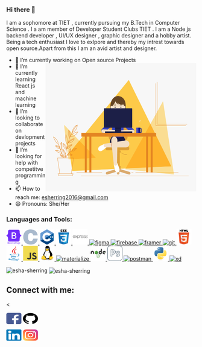 ### Hi there 👋

<!--
**Esha-Sherring/Esha-sherring** is a ✨ _special_ ✨ repository because its `README.md` (this file) appears on your GitHub profile.
-->

I am a sophomore at TIET , currently pursuing my B.Tech in Computer Science . I a am member of Developer Student Clubs TIET . I am a Node js  backend developer , UI/UX designer , graphic designer and a hobby artist.
Being a tech enthusiast I love to exlpore and thereby my intrest towards open source.Apart from this I am an avid artist and designer.



























- 🔭 I’m currently working on Open source Projects <img src="0_K2WLMTExLyida7OR.gif" alt="alt text" width="400 rem" height="340 rem" align="right">
- 🌱 I’m currently learning React js and machine learning
- 👯 I’m looking to collaborate on devlopment projects
- 🤔 I’m looking for help with competitve programming
- 📫 How to reach me: esherring2016@gmail.com
- 😄 Pronouns: She/Her<br>
<p>





</p>

<h3 align="left">Languages and Tools:</h3>
<p align="left"> <a href="https://getbootstrap.com" target="_blank"> <img src="https://raw.githubusercontent.com/devicons/devicon/master/icons/bootstrap/bootstrap-plain-wordmark.svg" alt="bootstrap" width="40" height="40"/> </a> <a href="https://www.cprogramming.com/" target="_blank"> <img src="https://raw.githubusercontent.com/devicons/devicon/master/icons/c/c-original.svg" alt="c" width="40" height="40"/> </a> <a href="https://www.w3schools.com/cpp/" target="_blank"> <img src="https://raw.githubusercontent.com/devicons/devicon/master/icons/cplusplus/cplusplus-original.svg" alt="cplusplus" width="40" height="40"/> </a> <a href="https://www.w3schools.com/css/" target="_blank"> <img src="https://raw.githubusercontent.com/devicons/devicon/master/icons/css3/css3-original-wordmark.svg" alt="css3" width="40" height="40"/> </a> <a href="https://expressjs.com" target="_blank"> <img src="https://raw.githubusercontent.com/devicons/devicon/master/icons/express/express-original-wordmark.svg" alt="express" width="40" height="40"/> </a> <a href="https://www.figma.com/" target="_blank"> <img src="https://www.vectorlogo.zone/logos/figma/figma-icon.svg" alt="figma" width="40" height="40"/> </a> <a href="https://firebase.google.com/" target="_blank"> <img src="https://www.vectorlogo.zone/logos/firebase/firebase-icon.svg" alt="firebase" width="40" height="40"/> </a> <a href="https://www.framer.com/" target="_blank"> <img src="https://www.vectorlogo.zone/logos/framer/framer-icon.svg" alt="framer" width="40" height="40"/> </a> <a href="https://git-scm.com/" target="_blank"> <img src="https://www.vectorlogo.zone/logos/git-scm/git-scm-icon.svg" alt="git" width="40" height="40"/> </a> <a href="https://www.w3.org/html/" target="_blank"> <img src="https://raw.githubusercontent.com/devicons/devicon/master/icons/html5/html5-original-wordmark.svg" alt="html5" width="40" height="40"/> </a> <a href="https://www.java.com" target="_blank"> <img src="https://raw.githubusercontent.com/devicons/devicon/master/icons/java/java-original.svg" alt="java" width="40" height="40"/> </a> <a href="https://developer.mozilla.org/en-US/docs/Web/JavaScript" target="_blank"> <img src="https://raw.githubusercontent.com/devicons/devicon/master/icons/javascript/javascript-original.svg" alt="javascript" width="40" height="40"/> </a> <a href="https://www.linux.org/" target="_blank"> <img src="https://raw.githubusercontent.com/devicons/devicon/master/icons/linux/linux-original.svg" alt="linux" width="40" height="40"/> </a> <a href="https://materializecss.com/" target="_blank"> <img src="https://raw.githubusercontent.com/prplx/svg-logos/5585531d45d294869c4eaab4d7cf2e9c167710a9/svg/materialize.svg" alt="materialize" width="40" height="40"/> </a> <a href="https://nodejs.org" target="_blank"> <img src="https://raw.githubusercontent.com/devicons/devicon/master/icons/nodejs/nodejs-original-wordmark.svg" alt="nodejs" width="40" height="40"/> </a> <a href="https://www.photoshop.com/en" target="_blank"> <img src="https://raw.githubusercontent.com/devicons/devicon/master/icons/photoshop/photoshop-line.svg" alt="photoshop" width="40" height="40"/> </a> <a href="https://postman.com" target="_blank"> <img src="https://www.vectorlogo.zone/logos/getpostman/getpostman-icon.svg" alt="postman" width="40" height="40"/> </a> <a href="https://www.python.org" target="_blank"> <img src="https://raw.githubusercontent.com/devicons/devicon/master/icons/python/python-original.svg" alt="python" width="40" height="40"/> </a> <a href="https://www.adobe.com/products/xd.html" target="_blank"> <img src="https://cdn.worldvectorlogo.com/logos/adobe-xd.svg" alt="xd" width="40" height="40"/> </a> </p>


<p><img align="left" src="https://github-readme-stats.vercel.app/api/top-langs?username=esha-sherring&show_icons=true&locale=en&layout=compact" alt="esha-sherring" /></p>
<p>
  
  
</p>
<p>&nbsp;<img align="center" src="https://github-readme-stats.vercel.app/api?username=esha-sherring&show_icons=true&locale=en" alt="esha-sherring" /></p>





<h2 align="left">Connect with me:</h2>
<p align="left">

<

<a href="https://www.facebook.com/esha_sherring" target="blank"><img align="center" src="facebook.svg" alt="esha_sherring" height="30" width="40" /></a>
<a href="https://www.github.com/Esha-Sherring" target="blank"><img align="center" src="github.svg" alt="esha_sherring" height="30" width="40" /></a>
</p>

<a href="https://www.linkedin.com/in/esha-sherring-1a32181b4/" target="blank"><img align="center" src="linkedin.svg" alt="esha sherring" height="30" width="40" /></a>
<a href="https://instagram.com/sherring.esha" target="blank"><img align="center" src="instagram.svg" alt="sherring.esha" height="30" width="40" /></a>
